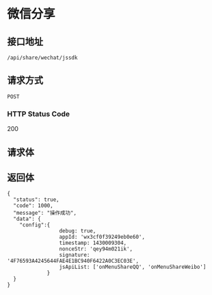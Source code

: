 # 微信分享

## 接口地址

`/api/share/wechat/jssdk`

## 请求方式

`POST`

### HTTP Status Code

200

## 请求体



## 返回体

```json5
{
  "status": true,
  "code": 1000,
  "message": "操作成功",
  "data": {
    "config":{
                 debug: true,
                 appId: 'wx3cf0f39249eb0e60',
                 timestamp: 1430009304,
                 nonceStr: 'qey94m021ik',
                 signature: '4F76593A4245644FAE4E1BC940F6422A0C3EC03E',
                 jsApiList: ['onMenuShareQQ', 'onMenuShareWeibo']
             }
  }
}
``` 
